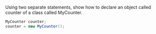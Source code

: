 Using two separate statements, show how to declare an object called counter of a class called MyCounter.
```java
MyCounter counter;
counter = new MyCounter();
```
